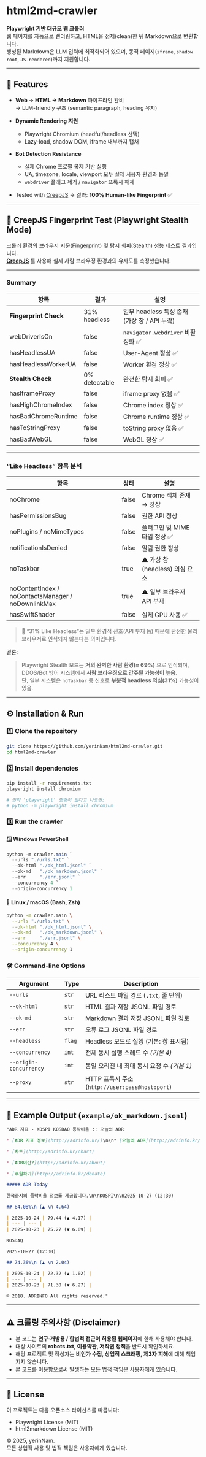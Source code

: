 # html2md-crawler

**Playwright 기반 대규모 웹 크롤러**  
웹 페이지를 자동으로 렌더링하고, HTML을 정제(clean)한 뒤 Markdown으로 변환합니다.  
생성된 Markdown은 LLM 입력에 최적화되어 있으며, 동적 페이지(`iframe`, `shadow root`, `JS-rendered`)까지 지원합니다.

---

## 🚀 Features

- **Web → HTML → Markdown** 파이프라인 완비  
  → LLM-friendly 구조 (semantic paragraph, heading 유지)  
- **Dynamic Rendering 지원**
  - Playwright Chromium (headful/headless 선택)
  - Lazy-load, shadow DOM, iframe 내부까지 캡처  
- **Bot Detection Resistance**
  - 실제 Chrome 프로필 복제 기반 실행
  - UA, timezone, locale, viewport 모두 실제 사용자 환경과 동일
  - `webdriver` 플래그 제거 / `navigator` 프록시 해제  

- Tested with [CreepJS](https://abrahamjuliot.github.io/creepjs/) 
  → 결과: **100% Human-like Fingerprint** ✅  

---

## 🧠 CreepJS Fingerprint Test (Playwright Stealth Mode)

크롤러 환경의 브라우저 지문(Fingerprint) 및 탐지 회피(Stealth) 성능 테스트 결과입니다.  
[**CreepJS**](https://abrahamjuliot.github.io/creepjs/) 를 사용해 실제 사람 브라우징 환경과의 유사도를 측정했습니다.

---

### Summary

| 항목 | 결과 | 설명 |
|------|------|------|
| **Fingerprint Check** | 31% headless | 일부 headless 특성 존재 (가상 창 / API 누락) |
| webDriverIsOn | false | `navigator.webdriver` 비활성화 ✅ |
| hasHeadlessUA | false | User-Agent 정상 ✅ |
| hasHeadlessWorkerUA | false | Worker 환경 정상 ✅ |
| **Stealth Check** | 0% detectable | 완전한 탐지 회피 ✅ |
| hasIframeProxy | false | iframe proxy 없음 ✅ |
| hasHighChromeIndex | false | Chrome index 정상 ✅ |
| hasBadChromeRuntime | false | Chrome runtime 정상 ✅ |
| hasToStringProxy | false | toString proxy 없음 ✅ |
| hasBadWebGL | false | WebGL 정상 ✅ |

---

### “Like Headless” 항목 분석

| 항목 | 상태 | 설명 |
|------|------|------|
| noChrome | false | Chrome 객체 존재 → 정상 |
| hasPermissionsBug | false | 권한 API 정상 |
| noPlugins / noMimeTypes | false | 플러그인 및 MIME 타입 정상 ✅ |
| notificationIsDenied | false | 알림 권한 정상 |
| noTaskbar | true | ⚠️ 가상 창(headless) 의심 요소 |
| noContentIndex / noContactsManager / noDownlinkMax | true | ⚠️ 일부 브라우저 API 부재 |
| hasSwiftShader | false | 실제 GPU 사용 ✅ |
> 🔸 “31% Like Headless”는 일부 환경적 신호(API 부재 등) 때문에 완전한 물리 브라우저로 인식되지 않는다는 의미입니다.

결론:  
> Playwright Stealth 모드는 **거의 완벽한 사람 환경(≈ 69%)** 으로 인식되며,  
> DDOS/Bot 방어 시스템에서 **사람 브라우징으로 간주될 가능성이 높음**.  
> 단, 일부 시스템은 `noTaskbar` 등 신호로 **부분적 headless 의심(31%)** 가능성이 있음.

---

## ⚙️ Installation & Run

### 1️⃣ Clone the repository
```bash
git clone https://github.com/yerinNam/html2md-crawler.git
cd html2md-crawler
```

### 2️⃣ Install dependencies
``` bash
pip install -r requirements.txt
playwright install chromium

# 만약 'playwright' 명령이 없다고 나오면:
# python -m playwright install chromium
```

### 3️⃣ Run the crawler

#### 🪟 Windows PowerShell
```powershell
python -m crawler.main `
  --urls "./urls.txt" `
  --ok-html "./ok_html.jsonl" `
  --ok-md   "./ok_markdown.jsonl" `
  --err     "./err.jsonl" `
  --concurrency 4 `
  --origin-concurrency 1
```

#### 🐧 Linux / macOS (Bash, Zsh)
``` bash
python -m crawler.main \
  --urls "./urls.txt" \
  --ok-html "./ok_html.jsonl" \
  --ok-md   "./ok_markdown.jsonl" \
  --err     "./err.jsonl" \
  --concurrency 4 \
  --origin-concurrency 1
```


### 🛠️ Command-line Options

| Argument | Type | Description |
|-----------|------|-------------|
| `--urls` | `str` | URL 리스트 파일 경로 (`.txt`, 줄 단위) |
| `--ok-html` | `str` | HTML 결과 저장 JSONL 파일 경로 |
| `--ok-md` | `str` | Markdown 결과 저장 JSONL 파일 경로 |
| `--err` | `str` | 오류 로그 JSONL 파일 경로 |
| `--headless` | `flag` | Headless 모드로 실행 (기본: 창 표시됨) |
| `--concurrency` | `int` | 전체 동시 실행 스레드 수 *(기본 4)* |
| `--origin-concurrency` | `int` | 동일 오리진 내 최대 동시 요청 수 *(기본 1)* |
| `--proxy` | `str` | HTTP 프록시 주소 (`http://user:pass@host:port`) |

---

## 🧾 Example Output (`example/ok_markdown.jsonl`)

``` markdown
"ADR 지표 - KOSPI KOSDAQ 등락비율 :: 오늘의 ADR

* [ADR 지표 정보](http://adrinfo.kr/)\n\n* [오늘의 ADR](http://adrinfo.kr/)

* [차트](http://adrinfo.kr/chart)

* [ADR이란?](http://adrinfo.kr/about)

* [후원하기](http://adrinfo.kr/donate)

##### ADR Today

한국증시의 등락비율 정보를 제공합니다.\n\nKOSPI\n\n2025-10-27 (12:30)

## 84.08%\n (▲ \n 4.64)

| 2025-10-24 | 79.44 (▲ 4.17) |
| --- | --- |
| 2025-10-23 | 75.27 (▼ 6.09) |

KOSDAQ

2025-10-27 (12:30)

## 74.36%\n (▲ \n 2.04)

| 2025-10-24 | 72.32 (▲ 1.02) |
| --- | --- |
| 2025-10-23 | 71.30 (▼ 6.27) |

© 2018. ADRINFO All rights reserved."
```
---

## ⚠️ 크롤링 주의사항 (Disclaimer)

- 본 코드는 **연구·개발용 / 합법적 접근이 허용된 웹페이지**에 한해 사용해야 합니다.  
- 대상 사이트의 **robots.txt, 이용약관, 저작권 정책**을 반드시 확인하세요.  
- 해당 프로젝트 및 작성자는 **비인가 수집, 상업적 스크래핑, 제3자 피해**에 대해 책임지지 않습니다.  
- 본 코드를 이용함으로써 발생하는 모든 법적 책임은 사용자에게 있습니다.

---

## 🪪 License

이 프로젝트는 다음 오픈소스 라이선스를 따릅니다:
- Playwright License (MIT)
- html2markdown License (MIT)

© 2025, yerinNam.  
모든 상업적 사용 및 법적 책임은 사용자에게 있습니다.
  
